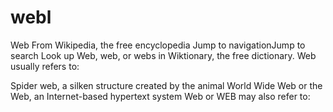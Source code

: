 # webl
Web
From Wikipedia, the free encyclopedia
Jump to navigationJump to search
	Look up Web, web, or webs in Wiktionary, the free dictionary.
Web usually refers to:

Spider web, a silken structure created by the animal
World Wide Web or the Web, an Internet-based hypertext system
Web or WEB may also refer to:
